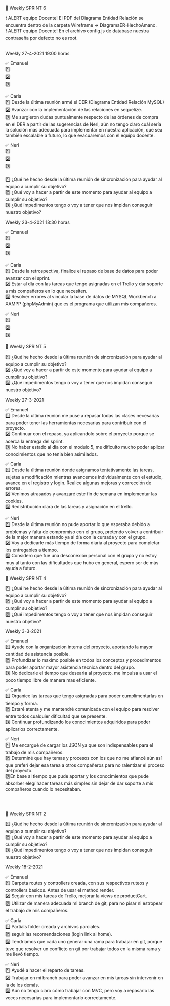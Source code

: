 🔖 Weekly SPRINT 6<br>

:heavy_exclamation_mark: ALERT equipo Docente! El PDF del Diagrama Entidad Relación se encuentra dentro de la carpeta Wireframe -> DiagramaER-HechoAmano.<br>
:heavy_exclamation_mark: ALERT equipo Docente! En el archivo config.js de database nuestra contraseña por defecto no es root.<br>

<br>
Weekly 27-4-2021 19:00 horas<br>

✅ Emanuel<br>
1️⃣ <br>
2️⃣ <br>
3️⃣ <br>

✅ Carla<br>
1️⃣ Desde la última reunión armé el DER (Diagrama Entidad Relación MySQL)
2️⃣ Avanzar con la implementación de las relaciones en sequelize. <br>
3️⃣ Me surgieron dudas puntualmente respecto de las órdenes de compra en el DER a partir de las sugerencias de Neri, aún no tengo claro cuál sería la solución más adecuada para implementar en nuestra aplicación, que sea también escalable a futuro, lo que evacuaremos con el equipo docente.<br>

✅ Neri<br>
1️⃣ <br>
2️⃣ <br>
3️⃣ <br>
<br>
1️⃣ ¿Qué he hecho desde la última reunión de sincronización para ayudar al equipo a cumplir su objetivo?<br>
2️⃣ ¿Qué voy a hacer a partir de este momento para ayudar al equipo a cumplir su objetivo?<br>
3️⃣ ¿Qué impedimentos tengo o voy a tener que nos impidan conseguir nuestro objetivo?<br>

Weekly 23-4-2021 18:30 horas<br>

✅ Emanuel<br>
1️⃣ <br>
2️⃣ <br>
3️⃣ <br>

✅ Carla<br>
1️⃣ Desde la retrospectiva, finalice el repaso de base de datos para poder avanzar con el sprint.  <br>
2️⃣ Estar al día con las tareas que tengo asignadas en el Trello y dar soporte a mis compañeros en lo que necesiten. <br>
3️⃣ Resolver errores al vincular la  base de datos de MYSQL Workbench a  XAMPP (phpMyAdmin) que es el programa que utilizan mis compañeros.  <br>

✅ Neri<br>
1️⃣ <br>
2️⃣ <br>
3️⃣ <br>


🔖 Weekly SPRINT 5

1️⃣ ¿Qué he hecho desde la última reunión de sincronización para ayudar al equipo a cumplir su objetivo? <br>
2️⃣ ¿Qué voy a hacer a partir de este momento para ayudar al equipo a cumplir su objetivo? <br>
3️⃣ ¿Qué impedimentos tengo o voy a tener que nos impidan conseguir nuestro objetivo? <br>

Weekly 27-3-2021

✅ Emanuel <br>
1️⃣ Desde la ultima reunion me puse a repasar todas las clases necesarias para poder tener las herramientas necesarias para contribuir con el proyecto. <br>
2️⃣ Continuar con el repaso, ya aplicandolo sobre el proyecto porque se acerca la entrega del sprint. <br>
3️⃣ No haber estado al dia con el modulo 5, me dificulto mucho poder aplicar conocimientos que no tenia bien asimilados. <br>

✅ Carla <br>
1️⃣ Desde la última reunión donde asignamos tentativamente las tareas, sujetas a modificación mientras avancemos individualmente con el estudio, avance en el registro y login. Realice algunas mejoras y corrección de errores. <br>
2️⃣ Venimos atrasados y avanzaré este fin de semana en implementar las cookies. <br>
3️⃣ Redistribución clara de las tareas y asignación en el trello. <br>

✅ Neri <br> 
1️⃣ Desde la última reunión no pude aportar lo que esperaba debido a problemas y falta de compromiso con el grupo, pretendo volver a contribuir de la mejor manera estando ya al día con la cursada y con el grupo. <br>
2️⃣ Voy a dedicarle más tiempo de forma diaria al proyecto para completar los entregables a tiempo. <br>
3️⃣ Considero que fue una desconexión personal con el grupo y no estoy muy al tanto con las dificultades que hubo en general, espero ser de más ayuda a futuro. <br>

:bookmark: Weekly SPRINT 4

:one: ¿Qué he hecho desde la última reunión de sincronización para ayudar al equipo a cumplir su objetivo? <br>
:two: ¿Qué voy a hacer a partir de este momento para ayudar al equipo a cumplir su objetivo? <br>
:three: ¿Qué impedimentos tengo o voy a tener que nos impidan conseguir nuestro objetivo? <br>

Weekly 3-3-2021 <br>

:white_check_mark: Emanuel <br>
:one: Ayude con la organizacion interna del proyecto, aportando la mayor cantidad de asistencia posible. <br>
:two: Profundizar lo maximo posible en todos los conceptos y procedimentos para poder aportar mayor asistencia tecnica dentro del grupo. <br>
:three: No dedicarle el tiempo que desearia al proyecto, me impulsa a usar el poco tiempo libre de manera mas eficiente. <br>

:white_check_mark: Carla <br>
:one: Organice las tareas que tengo asignadas para poder cumplimentarlas en tiempo y forma. <br>
:two: Estaré atenta y me mantendré comunicada con el equipo para resolver entre todos cualquier dificultad que se presente. <br>
:three: Continuar profundizando los conocimientos adquiridos para poder aplicarlos correctamente. <br>

:white_check_mark: Neri <br>
:one: Me encargué de cargar los JSON ya que son indispensables para el trabajo de mis compañeros.<br>
:two: Determiné que hay temas y procesos con los que no me afiancé aún así que preferí dejar esa tarea a otros compañeros para no ralentizar el proceso del proyecto.  <br>
:three:En base al tiempo que pude aportar y los conocimientos que pude absorber elegí hacer tareas más simples sin dejar de dar soporte a mis compañeros cuando lo necesitaban. <br>


<br>
<br>



:bookmark: Weekly SPRINT 2

:one: ¿Qué he hecho desde la última reunión de sincronización para ayudar al equipo a cumplir su objetivo? <br>
:two: ¿Qué voy a hacer a partir de este momento para ayudar al equipo a cumplir su objetivo? <br>
:three: ¿Qué impedimentos tengo o voy a tener que nos impidan conseguir nuestro objetivo? <br>

Weekly 18-2-2021 <br>

:white_check_mark: Emanuel <br>
:one:  Carpeta routes y  controllers creada, con sus respectivos ruteos y controllers basicos. Antes de usar el method render. <br>
:two:  Seguir con mis tareas de Trello, mejorar la views de productCart. <br>
:three:  Utilizar de manera adecuada mi branch de git, para no pisar ni estropear el trabajo de mis compañeros. <br>

:white_check_mark: Carla <br>
:one:  Partials folder creada y archivos parciales. <br>
:two: seguir las recomendaciones (login link al home). <br>
:three: Tendríamos que cada uno generar una rama para trabajar en git, porque tuve que resolver un conflicto en git por trabajar todos en la misma rama y me llevó tiempo. <br>

:white_check_mark: Neri <br>
:one: Ayudé a hacer el reparto de tareas. <br>
:two: Trabajar en mi branch para poder avanzar en mis tareas sin intervenir en la de los demás. <br>
:three: Aún no tengo claro cómo trabajar con MVC, pero voy a repasarlo las veces necesarias para implementarlo correctamente.
